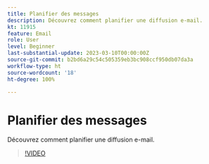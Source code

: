 ```yaml
---
title: Planifier des messages
description: Découvrez comment planifier une diffusion e-mail.
kt: 11915
feature: Email
role: User
level: Beginner
last-substantial-update: 2023-03-10T00:00:00Z
source-git-commit: b2bd6a29c54c505359eb3bc908ccf950db07da3a
workflow-type: ht
source-wordcount: '18'
ht-degree: 100%

---
```



# Planifier des messages

Découvrez comment planifier une diffusion e-mail.

>[!VIDEO](https://video.tv.adobe.com/v/3415919/?quality=12)
